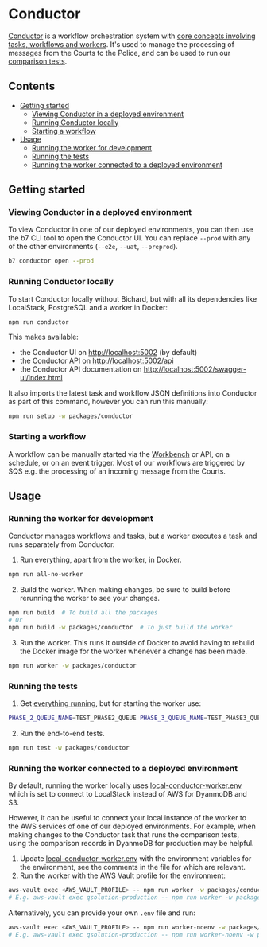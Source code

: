 # Conductor<!-- omit from toc -->

[Conductor](https://github.com/conductor-oss/conductor) is a workflow orchestration system
with [core concepts involving tasks, workflows and workers](https://orkes.io/content/core-concepts).
It's used to manage the processing of messages from the Courts to the Police, and can be used to run our
[comparison tests](../../README.md#comparing-new-and-old-bichard).

## Contents<!-- omit from toc -->

- [Getting started](#getting-started)
  - [Viewing Conductor in a deployed environment](#viewing-conductor-in-a-deployed-environment)
  - [Running Conductor locally](#running-conductor-locally)
  - [Starting a workflow](#starting-a-workflow)
- [Usage](#usage)
  - [Running the worker for development](#running-the-worker-for-development)
  - [Running the tests](#running-the-tests)
  - [Running the worker connected to a deployed environment](#running-the-worker-connected-to-a-deployed-environment)

## Getting started

### Viewing Conductor in a deployed environment

To view Conductor in one of our deployed environments, you can then use the b7 CLI tool to open the Conductor UI. You can replace `--prod` with any of the other environments (`--e2e`, `--uat`, `--preprod`).

```bash
b7 conductor open --prod
```

### Running Conductor locally

To start Conductor locally without Bichard, but with all its dependencies like LocalStack, PostgreSQL and a worker in
Docker:

```bash
npm run conductor
```

This makes available:

- the Conductor UI on [http://localhost:5002](http://localhost:5002) (by default)
- the Conductor API on [http://localhost:5002/api](http://localhost:5002/api)
- the Conductor API documentation
  on [http://localhost:5002/swagger-ui/index.html](http://localhost:5002/swagger-ui/index.html)

It also imports the latest task and workflow JSON definitions into Conductor as part of this command, however you can
run this manually:

```bash
npm run setup -w packages/conductor
```

### Starting a workflow

A workflow can be manually started via the [Workbench](http://localhost:5002/workbench) or API, on a schedule, or on
an event trigger. Most of our workflows are triggered by SQS e.g. the processing of an incoming message from the Courts.

## Usage

### Running the worker for development

Conductor manages workflows and tasks, but a worker executes a task and runs separately from Conductor.

1. Run everything, apart from the worker, in Docker.

```bash
npm run all-no-worker
```

2. Build the worker. When making changes, be sure to build before rerunning the worker to see your changes.

```bash
npm run build  # To build all the packages
# Or
npm run build -w packages/conductor  # To just build the worker
```

3. Run the worker. This runs it outside of Docker to avoid having to rebuild the Docker image for the worker whenever a
   change has been made.

```bash
npm run worker -w packages/conductor
```

### Running the tests

1. Get [everything running](#running-the-worker-for-development), but for starting the worker use:

```bash
PHASE_2_QUEUE_NAME=TEST_PHASE2_QUEUE PHASE_3_QUEUE_NAME=TEST_PHASE3_QUEUE npm run worker -w packages/conductor
```

2. Run the end-to-end tests.

```bash
npm run test -w packages/conductor
```

### Running the worker connected to a deployed environment

By default, running the worker locally uses [local-conductor-worker.env](../../environment/local-conductor-worker.env)
which is set to connect to LocalStack instead of AWS for DyanmoDB and S3.

However, it can be useful to connect your local instance of the worker to the AWS services of one of our deployed
environments. For example, when making changes to the Conductor task that runs the comparison tests, using the
comparison records in DyanmoDB for production may be helpful.

1. Update [local-conductor-worker.env](../../environment/local-conductor-worker.env) with the environment variables for
   the environment, see the comments in the file for which are relevant.
2. Run the worker with the AWS Vault profile for the environment:

```bash
aws-vault exec <AWS_VAULT_PROFILE> -- npm run worker -w packages/conductor
# E.g. aws-vault exec qsolution-production -- npm run worker -w packages/conductor
```

Alternatively, you can provide your own `.env` file and run:

```bash
aws-vault exec <AWS_VAULT_PROFILE> -- npm run worker-noenv -w packages/conductor
# E.g. aws-vault exec qsolution-production -- npm run worker-noenv -w packages/conductor
```
